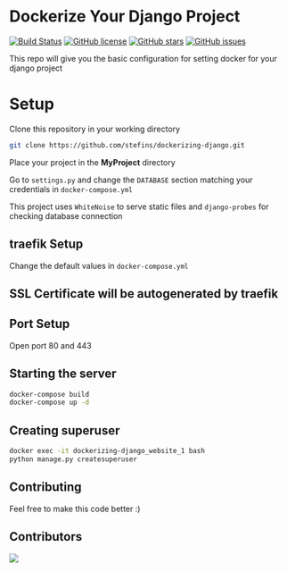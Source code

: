 # Dockerize Your Django Project
[![Build Status](https://travis-ci.com/IamStefin/dockerizing-django.svg?branch=master)](https://travis-ci.com/IamStefin/dockerizing-django)
[![GitHub license](https://img.shields.io/github/license/IamStefin/dockerizing-django)](https://github.com/IamStefin/dockerizing-django/blob/master/LICENSE)
[![GitHub stars](https://img.shields.io/github/stars/IamStefin/dockerizing-django)](https://github.com/IamStefin/dockerizing-django/stargazers)
[![GitHub issues](https://img.shields.io/github/issues/IamStefin/dockerizing-django)](https://github.com/IamStefin/dockerizing-django/issues)

This repo will give you the basic configuration for setting docker for your django project

# Setup

Clone this repository in your working directory

```bash
git clone https://github.com/stefins/dockerizing-django.git
```

Place your project in the **MyProject** directory

Go to `settings.py` and change the `DATABASE` section matching your credentials in `docker-compose.yml`

This project uses `WhiteNoise` to serve static files and `django-probes` for checking database connection

## traefik Setup

Change the default values in `docker-compose.yml`

## SSL Certificate will be autogenerated by traefik

## Port Setup

Open port 80 and 443

## Starting the server

```bash
docker-compose build
docker-compose up -d
```

## Creating superuser

```bash
docker exec -it dockerizing-django_website_1 bash
python manage.py createsuperuser
```

## Contributing

Feel free to make this code better :)

## Contributors

<a href="https://github.com/iamstefin/dockerizing-django/graphs/contributors">
  <img src="https://contributors-img.web.app/image?repo=iamstefin/dockerizing-django" />
</a>
